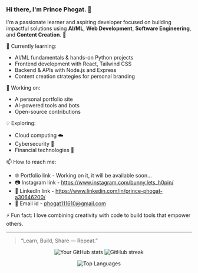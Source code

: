 ### Hi there, I'm Prince Phogat. 👋

I'm a passionate learner and aspiring developer focused on building impactful solutions using **AI/ML**, **Web Development**, **Software Engineering**, and **Content Creation**. 🚀

🌱 Currently learning:  
- AI/ML fundamentals & hands-on Python projects  
- Frontend development with React, Tailwind CSS  
- Backend & APIs with Node.js and Express  
- Content creation strategies for personal branding  

🔭 Working on:
- A personal portfolio site  
- AI-powered tools and bots  
- Open-source contributions  

💡 Exploring:
- Cloud computing ☁️  
- Cybersecurity 🔐  
- Financial technologies 💸  

📫 How to reach me:
- 🌐 Portfolio link - Working on it, it will be available soon...
- 📷 Instagram link - https://www.instagram.com/bunny.lets_h0pin/
- 💼 LinkedIn link - https://www.linkedin.com/in/prince-phogat-a30646200/
- 📧 Email id - phogat111610@gmail.com

⚡ Fun fact: I love combining creativity with code to build tools that empower others.

---

> “Learn, Build, Share — Repeat.”

<!-- GitHub Stats & Streaks -->
<p align="center">
  <img src="https://github-readme-stats.vercel.app/api?username=your-github-username&show_icons=true&theme=radical" alt="Your GitHub stats" />
  <img src="https://streak-stats.demolab.com?user=your-github-username&theme=radical" alt="GitHub streak" />
</p>

<!-- Top Languages -->
<p align="center">
  <img src="https://github-readme-stats.vercel.app/api/top-langs/?username=your-github-username&layout=compact&theme=radical" alt="Top Languages" />
</p>
